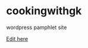 # cookingwithgk
wordpress pamphlet site

[Edit here](https://diy-pwa.com/~/gh/GulsheenBhatia/cookingwithgk)
